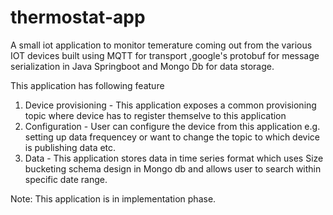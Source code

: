 # thermostat-app
A small iot application to monitor temerature coming out from the various IOT devices built using MQTT for transport ,google's protobuf for message serialization in Java Springboot and Mongo Db for data storage.

This application has following feature
1. Device provisioning - This application exposes a common provisioning topic where device has to register themselve to this application
2. Configuration - User can configure the device from this application e.g. setting up data frequencey or want to change the topic to which device is publishing data etc.  
3. Data - This application stores data in time series format which uses Size bucketing schema design in Mongo db and allows user to search within specific date range.

Note: This application is in implementation phase.

